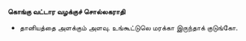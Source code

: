 **கொங்கு வட்டார வழக்குச் சொல்லகராதி**
- தானியத்தை அளக்கும் அளவு. உங்கூட்டுலெ மரக்கா இருந்தாக் குடுங்கோ.

